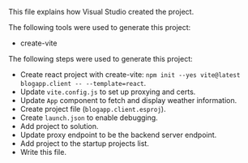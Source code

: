 This file explains how Visual Studio created the project.

The following tools were used to generate this project:
- create-vite

The following steps were used to generate this project:
- Create react project with create-vite: `npm init --yes vite@latest blogapp.client -- --template=react`.
- Update `vite.config.js` to set up proxying and certs.
- Update `App` component to fetch and display weather information.
- Create project file (`blogapp.client.esproj`).
- Create `launch.json` to enable debugging.
- Add project to solution.
- Update proxy endpoint to be the backend server endpoint.
- Add project to the startup projects list.
- Write this file.
